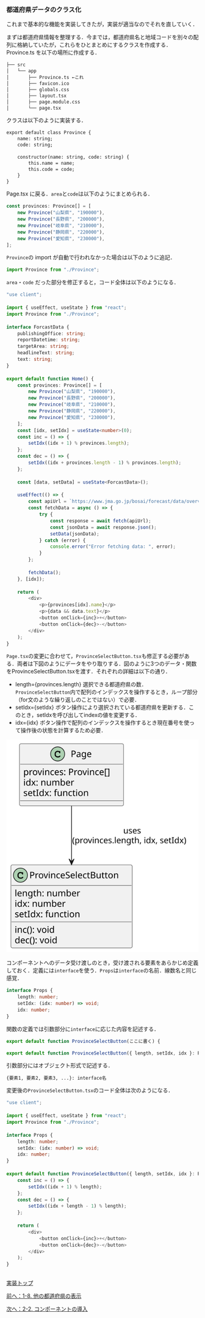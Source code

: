 ### 都道府県データのクラス化

これまで基本的な機能を実装してきたが，実装が適当なのでそれを直していく．

まずは都道府県情報を整理する．今までは，都道府県名と地域コードを別々の配列に格納していたが，これらをひとまとめにするクラスを作成する．Province.ts を以下の場所に作成する．

```
├── src
│   └── app
│       ├── Province.ts ←これ
│       ├── favicon.ico
│       ├── globals.css
│       ├── layout.tsx
│       ├── page.module.css
│       └── page.tsx
```

クラスは以下のように実装する．

```
export default class Province {
    name: string;
    code: string;

    constructor(name: string, code: string) {
        this.name = name;
        this.code = code;
    }
}
```

Page.tsx に戻る．`area`と`code`は以下のようにまとめられる．

``` TypeScript
const provinces: Province[] = [
    new Province("山梨県", "190000"),
    new Province("長野県", "200000"),
    new Province("岐阜県", "210000"),
    new Province("静岡県", "220000"),
    new Province("愛知県", "230000"),
];
```

`Province`の import が自動で行われなかった場合は以下のように追記．

```TypeScript
import Province from "./Province";
```

`area`・`code` だった部分を修正すると，コード全体は以下のようになる．

``` TypeScript
"use client";

import { useEffect, useState } from "react";
import Province from "./Province";

interface ForcastData {
    publishingOffice: string;
    reportDatetime: string;
    targetArea: string;
    headlineText: string;
    text: string;
}

export default function Home() {
    const provinces: Province[] = [
        new Province("山梨県", "190000"),
        new Province("長野県", "200000"),
        new Province("岐阜県", "210000"),
        new Province("静岡県", "220000"),
        new Province("愛知県", "230000"),
    ];
    const [idx, setIdx] = useState<number>(0);
    const inc = () => {
        setIdx((idx + 1) % provinces.length);
    };
    const dec = () => {
        setIdx((idx + provinces.length - 1) % provinces.length);
    };

    const [data, setData] = useState<ForcastData>();

    useEffect(() => {
        const apiUrl = `https://www.jma.go.jp/bosai/forecast/data/overview_forecast/${provinces[idx].code}.json`;
        const fetchData = async () => {
            try {
                const response = await fetch(apiUrl);
                const jsonData = await response.json();
                setData(jsonData);
            } catch (error) {
                console.error("Error fetching data: ", error);
            }
        };

        fetchData();
    }, [idx]);

    return (
        <div>
            <p>{provinces[idx].name}</p>
            <p>{data && data.text}</p>
            <button onClick={inc}>+</button>
            <button onClick={dec}>-</button>
        </div>
    );
}
```

`Page.tsx`の変更に合わせて，`ProvinceSelectButton.tsx`も修正する必要がある．両者は下図のようにデータをやり取りする．図のように3つのデータ・関数をProvinceSelectButton.tsxを渡す．それぞれの詳細は以下の通り．
- length={provinces.length}
    選択できる都道府県の数．`ProvinceSelectButton`内で配列のインデックスを操作するとき，ループ部分（for文のような繰り返しのことではない）で必要．
- setIdx={setIdx}
    ボタン操作により選択されている都道府県を更新する．このとき，setIdxを呼び出してindexの値を変更する．
- idx={idx}
    ボタン操作で配列のインデックスを操作するとき現在番号を使って操作後の状態を計算するため必要．

![](./2_1_component.svg)


コンポーネントへのデータ受け渡しのとき，受け渡される要素をあらかじめ定義しておく．定義には`interface`を使う．`Props`は`interface`の名前．線数名と同じ感覚．

``` TypeScript
interface Props {
    length: number;
    setIdx: (idx: number) => void;
    idx: number;
}
```

関数の定義では引数部分に`interface`に応じた内容を記述する．
``` TypeScript
export default function ProvinceSelectButton(ここに書く) {
```
``` TypeScript
export default function ProvinceSelectButton({ length, setIdx, idx }: Props) {
```
引数部分にはオブジェクト形式で記述する．
```
{要素1, 要素2, 要素3, ...}: interface名
```

変更後の`ProvinceSelectButton.tsx`のコード全体は次のようになる．

``` TypeScript
"use client";

import { useEffect, useState } from "react";
import Province from "./Province";

interface Props {
    length: number;
    setIdx: (idx: number) => void;
    idx: number;
}

export default function ProvinceSelectButton({ length, setIdx, idx }: Props) {
    const inc = () => {
        setIdx((idx + 1) % length);
    };
    const dec = () => {
        setIdx((idx + length - 1) % length);
    };

    return (
        <div>
            <button onClick={inc}>+</button>
            <button onClick={dec}>-</button>
        </div>
    );
}
```



##
[実装トップ](https://github.com/Tsuyopon-1067/its-nextjs-practice/blob/main/doc/implement/0_implement.md)

[前へ：1-8. 他の都道府県の表示](https://github.com/Tsuyopon-1067/its-nextjs-practice/blob/main/doc/implement/1_basic/8_otherProvince.md)

[次へ：2-2. コンポーネントの導入](https://github.com/Tsuyopon-1067/its-nextjs-practice/blob/main/doc/implement/2_refactoring/2_component.md)
